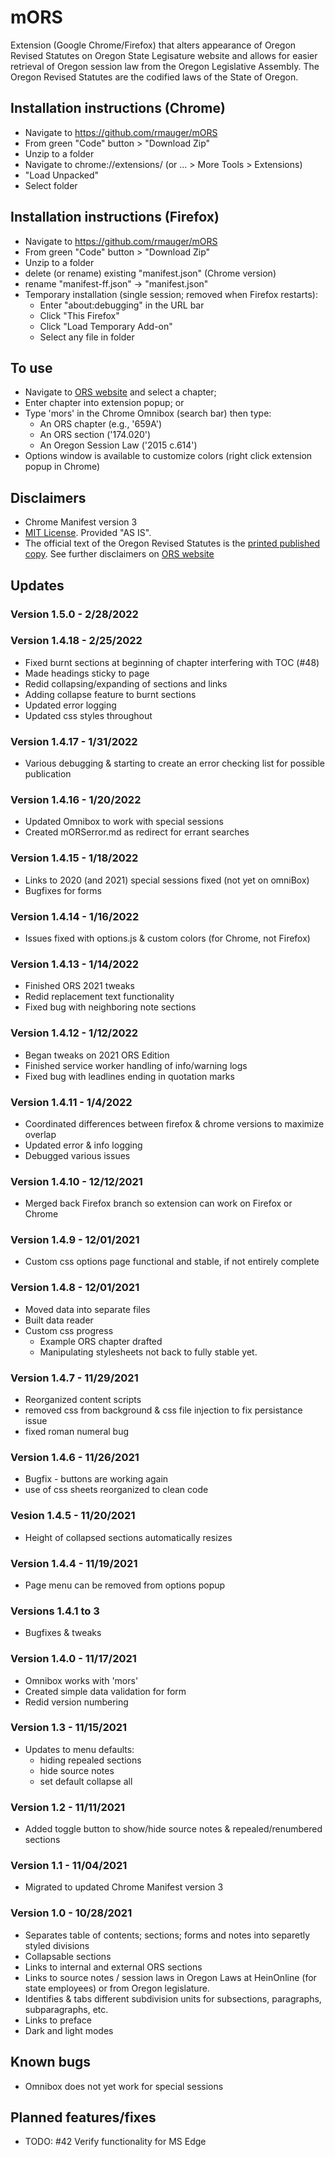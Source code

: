 # mORS

Extension (Google Chrome/Firefox) that alters appearance of Oregon Revised Statutes on Oregon State Legisature website and allows for easier retrieval of Oregon session law from the Oregon Legislative Assembly. The Oregon Revised Statutes are the codified laws of the State of Oregon.

## Installation instructions (Chrome)

* Navigate to <https://github.com/rmauger/mORS>
* From green "Code" button > "Download Zip"
* Unzip to a folder
* Navigate to chrome://extensions/ (or ... > More Tools > Extensions)
* "Load Unpacked"
* Select folder

## Installation instructions (Firefox)

* Navigate to <https://github.com/rmauger/mORS>
* From green "Code" button > "Download Zip"
* Unzip to a folder
* delete (or rename) existing "manifest.json" (Chrome version)
* rename "manifest-ff.json" -> "manifest.json"
* Temporary installation (single session; removed when Firefox restarts):
  * Enter "about:debugging" in the URL bar
  * Click "This Firefox"
  * Click "Load Temporary Add-on"
  * Select any file in folder

## To use

* Navigate to [ORS website](https://www.oregonlegislature.gov/bills_laws/Pages/ORS.aspx) and select a chapter;
* Enter chapter into extension popup; or
* Type 'mors' in the Chrome Omnibox (search bar) then type:
  * An ORS chapter (e.g., '659A')
  * An ORS section ('174.020')
  * An Oregon Session Law ('2015 c.614')
* Options window is available to customize colors (right click extension popup in Chrome)

## Disclaimers

* Chrome Manifest version 3
* [MIT License](https://github.com/rmauger/mORS/blob/master/LICENSE). Provided "AS IS".
* The official text of the Oregon Revised Statutes is the [printed published copy](https://apps.oregon.gov/ecommerce/lcc?AspxAutoDetectCookieSupport=1).
See further disclaimers on [ORS website](https://www.oregonlegislature.gov/bills_laws/Pages/ORS.aspx)

## Updates

### Version 1.5.0 - 2/28/2022


### Version 1.4.18 - 2/25/2022
* Fixed burnt sections at beginning of chapter interfering with TOC (#48)
* Made headings sticky to page
* Redid collapsing/expanding of sections and links
* Adding collapse feature to burnt sections
* Updated error logging
* Updated css styles throughout

### Version 1.4.17 - 1/31/2022

* Various debugging & starting to create an error checking list for possible publication

### Version 1.4.16 - 1/20/2022

* Updated Omnibox to work with special sessions
* Created mORSerror.md as redirect for errant searches

### Version 1.4.15 - 1/18/2022

* Links to 2020 (and 2021) special sessions fixed (not yet on omniBox)
* Bugfixes for forms

### Version 1.4.14 - 1/16/2022

* Issues fixed with options.js & custom colors (for Chrome, not Firefox)

### Version 1.4.13 - 1/14/2022

* Finished ORS 2021 tweaks
* Redid replacement text functionality
* Fixed bug with neighboring note sections

### Version 1.4.12 - 1/12/2022

* Began tweaks on 2021 ORS Edition
* Finished service worker handling of info/warning logs
* Fixed bug with leadlines ending in quotation marks

### Version 1.4.11 - 1/4/2022

* Coordinated differences between firefox & chrome versions to maximize overlap
* Updated error & info logging
* Debugged various issues

### Version 1.4.10 - 12/12/2021

* Merged back Firefox branch so extension can work on Firefox or Chrome

### Version 1.4.9 - 12/01/2021

* Custom css options page functional and stable, if not entirely complete

### Version 1.4.8 - 12/01/2021

* Moved data into separate files
* Built data reader
* Custom css progress
  * Example ORS chapter drafted
  * Manipulating stylesheets not back to fully stable yet.

### Version 1.4.7 - 11/29/2021

* Reorganized content scripts
* removed css from background & css file injection to fix persistance issue
* fixed roman numeral bug

### Version 1.4.6 - 11/26/2021

* Bugfix - buttons are working again
* use of css sheets reorganized to clean code

### Vesion 1.4.5 - 11/20/2021

* Height of collapsed sections automatically resizes

### Version 1.4.4 - 11/19/2021

* Page menu can be removed from options popup

### Versions 1.4.1 to 3

* Bugfixes & tweaks

### Version 1.4.0 - 11/17/2021

* Omnibox works with 'mors'
* Created simple data validation for form
* Redid version numbering

### Version 1.3 - 11/15/2021

* Updates to menu defaults:
  * hiding repealed sections
  * hide source notes
  * set default collapse all

### Version 1.2 - 11/11/2021

* Added toggle button to show/hide source notes & repealed/renumbered sections

### Version 1.1 - 11/04/2021

* Migrated to updated Chrome Manifest version 3

### Version 1.0 - 10/28/2021

* Separates table of contents; sections; forms and notes into separetly styled divisions
* Collapsable sections
* Links to internal and external ORS sections
* Links to source notes / session laws in Oregon Laws at HeinOnline (for state employees) or from Oregon legislature.
* Identifies & tabs different subdivision units for subsections, paragraphs, subparagraphs, etc.
* Links to preface
* Dark and light modes
  
## Known bugs

* Omnibox does not yet work for special sessions

## Planned features/fixes

* TODO: #42 Verify functionality for MS Edge  
